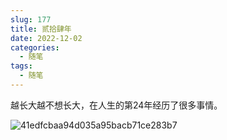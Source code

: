 ```yaml
---
slug: 177
title: 贰拾肆年
date: 2022-12-02
categories: 
  - 随笔
tags: 
  - 随笔
---
```


越长大越不想长大，在人生的第24年经历了很多事情。

![41edfcbaa94d035a95bacb71ce283b7](https://imgurl.zishu.me/images/old/20221202/41edfcbaa94d035a95bacb71ce283b7.5h44bwlxcq00.jpg)
